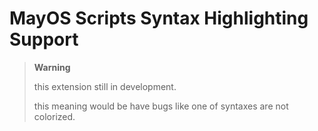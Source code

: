 # MayOS Scripts Syntax Highlighting Support

> **Warning**
>
> this extension still in development.
>
> this meaning would be have bugs like one of syntaxes are not colorized.
